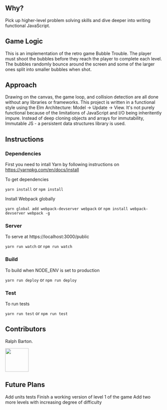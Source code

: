 ## Why?

Pick up higher-level problem solving skills and dive deeper into writing functional JavaScript.

## Game Logic

This is an implementation of the retro game Bubble Trouble. The player must shoot the bubbles before they reach the player to complete each level. The bubbles randomly bounce around the screen and some of the larger ones split into smaller bubbles when shot. 

## Approach

Drawing on the canvas, the game loop, and collision detection are all done without any libraries or frameworks. This project is written in a functional style using the Elm Architecture: Model -> Update -> View. It's not purely functional because of the limitations of JavaScript and I/O being inheritently impure. Instead of deep cloning objects and arrays for immutability, Immutable JS - a persistent data structures library is used.

## Instructions

### Dependencies

First you need to intall Yarn by following instructions on https://yarnpkg.com/en/docs/install 

To get dependencies

`yarn install` or `npm install`

Install Webpack globally 

`yarn global add webpack-devserver webpack` or `npm install webpack-devserver webpack -g`

### Server

To serve at https://localhost:3000/public

`yarn run watch` or `npm run watch`

### Build

To build when NODE_ENV is set to production

`yarn run deploy` or `npm run deploy`

### Test

To run tests

`yarn run test` or `npm run test`

## Contributors

Ralph Barton. 

<a href='http://www.recurse.com' title='Made with love at the Recurse Center'><img src='https://cloud.githubusercontent.com/assets/2883345/11322975/9e575dce-910b-11e5-9f47-1fb1b530a4bd.png' height='75px'/></a>

## Future Plans

Add units tests
Finish a working version of level 1 of the game
Add two more levels with increasing degree of difficulty 
